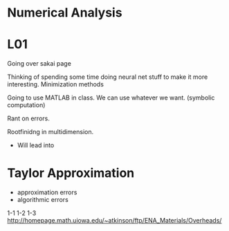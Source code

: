 # Numerical Analysis 
# L01

Going over sakai page 

Thinking of spending some time doing neural net stuff to make it more interesting.  Minimization methods   


Going to use MATLAB in class.  We can use whatever we want.  (symbolic computation)


Rant on errors. 


Rootfinidng in multidimension.  
+ Will lead into 



# Taylor Approximation
+ approximation errors
+ algorithmic errors 



1-1 
1-2
1-3
http://homepage.math.uiowa.edu/~atkinson/ftp/ENA_Materials/Overheads/



